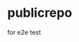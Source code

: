 # publicrepo
for e2e test








































































































































































































































































































































































































































































































































































































































































































































































































































































































































































































































































































































































































































































































































































































































































































































































































































































































































































































































































































































































































































































































































































































































































































































































































































































































































































































































































































































































































































































































































































































































































































































































































































































































































































































































































































































































